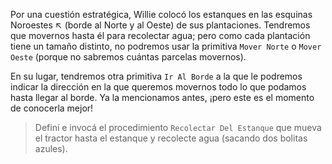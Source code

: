 <gs-attire
  attire-url="https://raw.githubusercontent.com/MumukiProject/mumuki-guia-gobstones-practica-procedimientos-kids/master/assets/attires/config.json">
</gs-attire>
<gs-toolbox
  toolbox-url="https://raw.githubusercontent.com/MumukiProject/mumuki-guia-gobstones-practica-procedimientos-kids/master/assets/toolbox.xml">
</gs-toolbox>

Por una cuestión estratégica, Willie colocó los estanques en las esquinas Noroestes ↖ (borde al Norte y al Oeste) de sus plantaciones. Tendremos que movernos hasta él para recolectar agua; pero como cada plantación tiene un tamaño distinto, no podremos usar la primitiva `Mover Norte` o `Mover Oeste` (porque no sabremos cuántas parcelas movernos).

En su lugar, tendremos otra primitiva `Ir Al Borde` a la que le podremos indicar la dirección en la que queremos movernos todo lo que podamos hasta llegar al borde. Ya la mencionamos antes, ¡pero este es el momento de conocerla mejor!

> Definí e invocá el procedimiento `Recolectar Del Estanque` que mueva el tractor hasta el estanque y recolecte agua (sacando dos bolitas azules).
